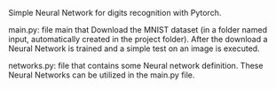 Simple Neural Network for digits recognition with Pytorch.

main.py: file main that Download the MNIST dataset (in a folder named input, automatically created in the project folder).
          After the download a Neural Network is trained and a simple test on an image is executed.
          
networks.py: file that contains some Neural network definition. These Neural Networks can be utilized in the main.py file.
